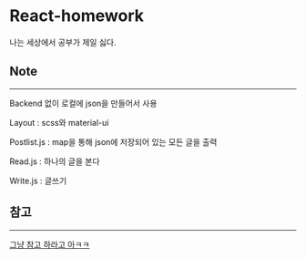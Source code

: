 # React-homework
나는 세상에서 공부가 제일 싫다.

## Note
- - -
Backend 없이 로컬에 json을 만들어서 사용

Layout : scss와 material-ui

Postlist.js : map을 통해 json에 저장되어 있는 모든 글을 출력

Read.js : 하나의 글을 본다

Write.js : 글쓰기

## 참고
- - -
[그냥 참고 하라고 아ㅋㅋ](https://grahams.tistory.com/280)